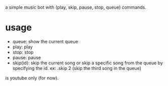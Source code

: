 a simple music bot with (play, skip, pause, stop, queue) commands.

# usage
- queue: show the current queue
- play: play
- stop: stop
- pause: pause
- skip(id): skip the current song or skip a specific song from the queue by specifying the id.
ex: .skip 2 (skip the third song in the queue)  

is youtube only (for now).
